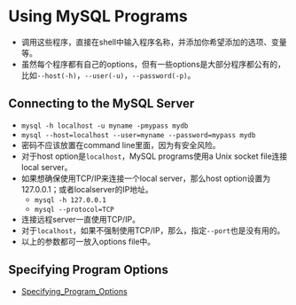 # Using MySQL Programs

  * 调用这些程序，直接在shell中输入程序名称，并添加你希望添加的选项、变量等。 
  * 虽然每个程序都有自己的options，但有一些options是大部分程序都公有的，比如`--host(-h)`，`--user(-u)`，`--password(-p)`。 

## Connecting to the MySQL Server

  * `mysql -h localhost -u myname -pmypass mydb`
  * `mysql --host=localhost --user=myname --password=mypass mydb`
  * 密码不应该放置在command line里面，因为有安全风险。 
  * 对于host option是`localhost`，MySQL programs使用a Unix socket file连接local server。 
  * 如果想确保使用TCP/IP来连接一个local server，那么host option设置为127.0.0.1；或者localserver的IP地址。 
    * `mysql -h 127.0.0.1`
    * `mysql --protocol=TCP`
  * 连接远程server一直使用TCP/IP。 
  * 对于`localhost`，如果不强制使用TCP/IP，那么，指定`--port`也是没有用的。 
  * 以上的参数都可一放入options file中。 

## Specifying Program Options

  * [Specifying_Program_Options](Specifying_Program_Options.html)

